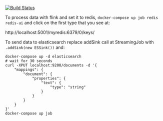 [![Build Status](https://travis-ci.org/nicosmaris/flink-piepeline.svg?branch=master)](https://travis-ci.org/nicosmaris/flink-pipeline)

To process data with flink and set it to redis, `docker-compose up job redis redis-ui` and click on the first type that you see at:

http://localhost:5001/myredis:6379/0/keys/

To send data to elasticsearch replace addSink call at StreamingJob with `.addSink(new ESSink())` and:
```
docker-compose up -d elasticsearch
# wait for 30 seconds
curl -XPUT localhost:9200/documents -d '{
    "mappings": {
        "document": {
            "properties": {
                "text": {
                    "type": "string"
                }
            }
        }
    }
}'
docker-compose up job
```

